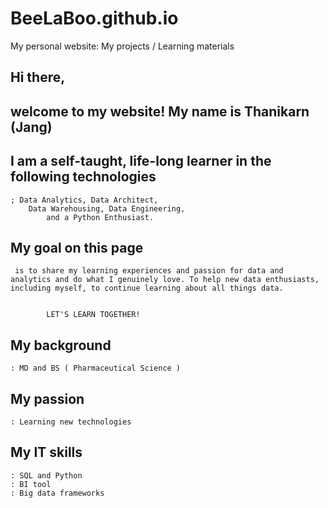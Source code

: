 # BeeLaBoo.github.io
My personal website: My projects / Learning materials

## Hi there,

## welcome to my website! My name is Thanikarn (Jang)

## I am a self-taught, life-long learner in the following technologies 
    ; Data Analytics, Data Architect, 
        Data Warehousing, Data Engineering,
            and a Python Enthusiast.

## My goal on this page
    
     is to share my learning experiences and passion for data and analytics and do what I genuinely love. To help new data enthusiasts, including myself, to continue learning about all things data.  
    
    
            LET'S LEARN TOGETHER!

## My background

    : MD and BS ( Pharmaceutical Science )

## My passion

    : Learning new technologies

## My IT skills

    : SQL and Python 
    : BI tool
    : Big data frameworks
    
    





